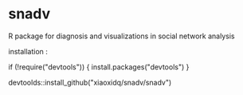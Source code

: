 # snadv
R package for diagnosis and visualizations in social network analysis

installation :

if (!require("devtools")) {
  install.packages("devtools")
}

devtoolds::install_github("xiaoxidq/snadv/snadv")
